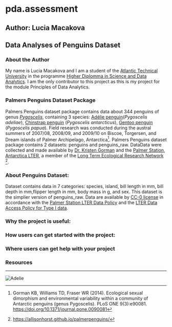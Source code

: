 # pda.assessment
## Author: Lucia Macakova
## Data Analyses of Penguins Dataset
### About the Author
My name is Lucia Macakova and I am a student of the [Atlantic Technical University](https://www.atu.ie/) in the programme [Higher Diplomma in Science and Data Analytics](https://www.gmit.ie/higher-diploma-in-science-in-computing-in-data-analytics). I am the only contributor to this project as this is my project for the module Principles of Data Analytics.
### Palmers Penguins Dataset Package
Palmers Penguins dataset package contains data about 344 penguins of genus [*Pygoscelis*](https://en.wikipedia.org/wiki/Pygoscelis), containing 3 species: [Adélie penguin](https://birdsoftheworld.org/bow/species/adepen1/cur/introduction)(*Pygoscelis adeliae*), [Chinstrap penguin](https://birdsoftheworld.org/bow/species/chipen2/cur/introduction) (*Pygoscelis antarcticus*), [Gentoo penguin](https://birdsoftheworld.org/bow/species/genpen1/cur/introduction) (*Pygoscelis papua*). Field research was conducted during the austral summers of 2007/08, 2008/09, and 2009/10 on Biscoe, Torgersen, and Dream islands of Palmer Archipelago, Antarctica[^1]. Palmers Penguins dataset package contains 2 datasets: penguins and penguins_raw. DataData were collected and made available by [Dr. Kristen Gorman](https://www.uaf.edu/cfos/people/faculty/detail/kristen-gorman.php) and the [Palmer Station, Antarctica LTER](https://pallter.marine.rutgers.edu/), a member of the [Long Term Ecological Research Network](https://lternet.edu/) [^2]. 
### About Penguins Dataset: 
Dataset contains data in 7 categories: species, island, bill length in mm, bill depth in mm,flipper length in mm, body mass in g, and sex. This dataset is the simplier version of penguins_raw. Data are available by [CC-0 license](https://creativecommons.org/public-domain/cc0/) in accordance with the [Palmer Station LTER Data Policy](https://pallter.marine.rutgers.edu/data/) and the [LTER Data Access Policy for Type I data](https://lternet.edu/data-access-policy/).
### Why the project is useful:
### How users can get started with the project:


### Where users can get help with your project
### Resources
[^1]:Gorman KB, Williams TD, Fraser WR (2014). Ecological sexual dimorphism and environmental variability within a community of Antarctic penguins (genus Pygoscelis). PLoS ONE 9(3):e90081. https://doi.org/10.1371/journal.pone.0090081
[^2]:https://allisonhorst.github.io/palmerpenguins/
[^3]:https://www.mygreatlearning.com/blog/covariance-vs-correlation/#:~:text=It%20can%20assume%20values%20from,deviations%20of%20the%20two%20variables.


***
![Adelie](https://encrypted-tbn0.gstatic.com/images?q=tbn:ANd9GcQ57OhRnDK5iD4psAqoD2xWQfgB_mYu4ABeuRWo1jnL0OoA6neZ)
